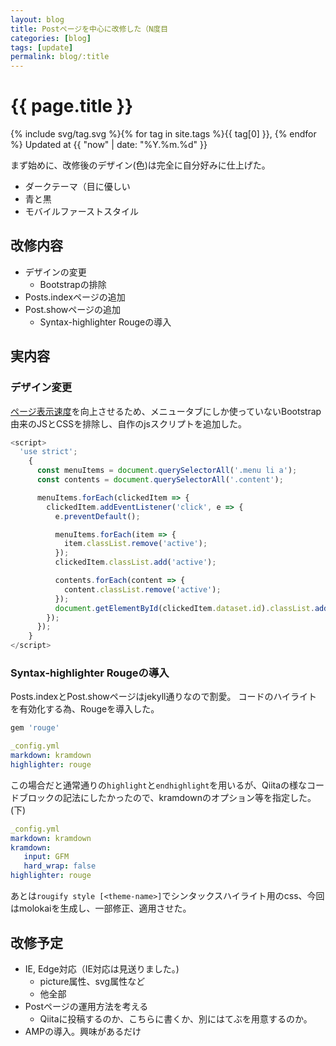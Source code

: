 ```yaml
---
layout: blog
title: Postページを中心に改修した（N度目
categories: [blog]
tags: [update]
permalink: blog/:title
---
```


# {{ page.title }}
<span>{% include svg/tag.svg %}{% for tag in site.tags %}{{ tag[0] }},&nbsp;{% endfor %}</span>
<span>Updated at&nbsp;{{ "now" | date: "%Y.%m.%d" }}</span><br>

まず始めに、改修後のデザイン(色)は完全に自分好みに仕上げた。

- ダークテーマ（目に優しい
- 青と黒
- モバイルファーストスタイル

## 改修内容
- デザインの変更
	- Bootstrapの排除
- Posts.indexページの追加
- Post.showページの追加
  - Syntax-highlighter Rougeの導入

## 実内容
### デザイン変更
[ページ表示速度](https://developers.google.com/speed/pagespeed/insights/?hl=JA&url=https%3A%2F%2Foriverk.github.io%2F&tab=mobile)を向上させるため、メニュータブにしか使っていないBootstrap由来のJSとCSSを排除し、自作のjsスクリプトを追加した。

```javascript
<script>
  'use strict';
    {
      const menuItems = document.querySelectorAll('.menu li a');
      const contents = document.querySelectorAll('.content');

      menuItems.forEach(clickedItem => {
        clickedItem.addEventListener('click', e => {
          e.preventDefault();

          menuItems.forEach(item => {
            item.classList.remove('active');
          });
          clickedItem.classList.add('active');

          contents.forEach(content => {
            content.classList.remove('active');
          });
          document.getElementById(clickedItem.dataset.id).classList.add('active');
        });
      });
    }
</script>
```

### Syntax-highlighter Rougeの導入
Posts.indexとPost.showページはjekyll通りなので割愛。
コードのハイライトを有効化する為、Rougeを導入した。

```ruby
gem 'rouge'
```

```yml
_config.yml
markdown: kramdown
highlighter: rouge
```
この場合だと通常通りの`highlight`と`endhighlight`を用いるが、Qiitaの様なコードブロックの記法にしたかったので、kramdownのオプション等を指定した。(下)

```yml
_config.yml
markdown: kramdown
kramdown:
   input: GFM
   hard_wrap: false
highlighter: rouge
```

あとは`rougify style [<theme-name>]`でシンタックスハイライト用のcss、今回はmolokaiを生成し、一部修正、適用させた。

## 改修予定
- IE, Edge対応（IE対応は見送りました。)
  - picture属性、svg属性など
  - 他全部
- Postページの運用方法を考える
  - Qiitaに投稿するのか、こちらに書くか、別にはてぶを用意するのか。
- AMPの導入。興味があるだけ
